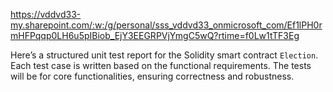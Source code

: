 https://vddvd33-my.sharepoint.com/:w:/g/personal/sss_vddvd33_onmicrosoft_com/Ef1lPH0rmHFPqqp0LH6u5pIBiob_EjY3EEGRPVjYmgC5wQ?rtime=f0Lw1tTF3Eg



Here’s a structured unit test report for the Solidity smart contract `Election`. Each test case is written based on the functional requirements. The tests will be for core functionalities, ensuring correctness and robustness.


